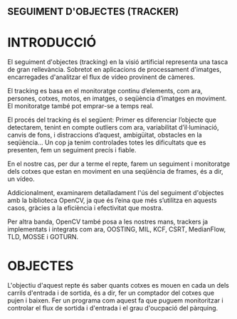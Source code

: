 ## SEGUIMENT D'OBJECTES (TRACKER)



# INTRODUCCIÓ 

El seguiment d'objectes (tracking)  en la visió artificial representa una tasca de gran rellevància. Sobretot en aplicacions de processament d'imatges, encarregades d'analitzar el flux de vídeo provinent de càmeres.

El tracking es basa en el monitoratge continu d’elements, com ara, persones, cotxes, motos, en imatges, o seqüència d’imatges en moviment.
El monitoratge també pot emprar-se a temps real. 

El procés del tracking és el següent:
Primer es diferenciar l’objecte que detectarem, tenint en compte outliers com ara, variabilitat d’il·luminació, canvis de fons, i distraccions d’aquest,  ambigüitat, obstacles en la seqüència…
Un cop ja tenim controlades totes les dificultats que es presenten, fem un seguiment precís i fiable. 

En el nostre cas, per dur a terme el repte, farem un seguiment i monitoratge dels cotxes que estan en moviment en una seqüència de frames, és a dir, un vídeo. 

Addicionalment,  examinarem detalladament l'ús del seguiment d'objectes amb la biblioteca OpenCV, ja que és l’eina que més s’utilitza en aquests casos, gràcies a la eficiència i efectivitat que mostra.

Per altra banda, OpenCV també posa a les nostres mans, trackers ja implementats i integrats com ara, OOSTING, MIL, KCF, CSRT, MedianFlow, TLD, MOSSE i GOTURN. 


# OBJECTES 

L'objectiu d'aquest repte és saber quants cotxes es mouen en cada un dels carrils d'entrada i de sortida, és a dir, fer un comptador del cotxes que pujen i baixen. Fer un programa com aquest fa que puguem monitoritzar  i controlar el flux de sortida i d'entrada i el grau d'oucpació del pàrquing. 
